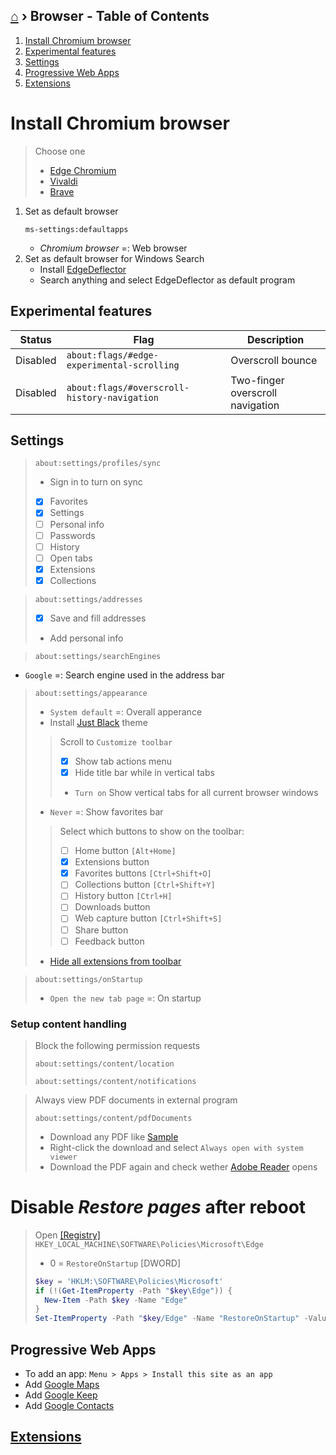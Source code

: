## [⌂](README.md) › **Browser** - Table of Contents

1. [Install Chromium browser](#install-chromium-browser)
1. [Experimental features](#experimental-features)
1. [Settings](#settings)
1. [Progressive Web Apps](#progressive-web-apps)
1. [Extensions](extensions.md)

# Install Chromium browser
> Choose one
> - [Edge Chromium](https://www.microsoft.com/de-de/edge)
> - [Vivaldi](https://vivaldi.com/de/)
> - [Brave](https://brave.com/de/)

1. Set as default browser
    ```
    ms-settings:defaultapps
    ```
    - *Chromium browser* =: Web browser
1. Set as default browser for Windows Search
    - Install [EdgeDeflector](https://github.com/da2x/EdgeDeflector/releases)
    - Search anything and select EdgeDeflector as default program


## Experimental features

Status | Flag | Description
--- | --- | ---
Disabled | `about:flags/#edge-experimental-scrolling` | Overscroll bounce
Disabled | `about:flags/#overscroll-history-navigation` | Two-finger overscroll navigation

## Settings

> ```
> about:settings/profiles/sync
> ```
> - Sign in to turn on sync
> - [x] Favorites
> - [x] Settings
> - [ ] Personal info
> - [ ] Passwords
> - [ ] History
> - [ ] Open tabs
> - [x] Extensions
> - [x] Collections

> ```
> about:settings/addresses
> ```
> - [x] Save and fill addresses
> - Add personal info


> ```
> about:settings/searchEngines
> ```
- `Google` =: Search engine used in the address bar

> ```
> about:settings/appearance
> ```
> - `System default` =: Overall apperance
> - Install [Just Black](https://chrome.google.com/webstore/detail/just-black/aghfnjkcakhmadgdomlmlhhaocbkloab) theme
> > Scroll to `Customize toolbar`
> > - [x] Show tab actions menu
> > - [x] Hide title bar while in vertical tabs
> > - `Turn on` Show vertical tabs for all current browser windows
> - `Never` =: Show favorites bar
> > Select which buttons to show on the toolbar:
> > - [ ] Home button `[Alt+Home]`
> > - [x] Extensions button 
> > - [x] Favorites buttons `[Ctrl+Shift+O]`
> > - [ ] Collections button `[Ctrl+Shift+Y]`
> > - [ ] History button `[Ctrl+H]`
> > - [ ] Downloads button
> > - [ ] Web capture button `[Ctrl+Shift+S]`
> > - [ ] Share button
> > - [ ] Feedback button
> - [Hide all extensions from toolbar](extensions.md#hide-from-toolbar)

> ```
> about:settings/onStartup
> ```
> - `Open the new tab page` =: On startup

### Setup content handling
> Block the following permission requests
> ```
> about:settings/content/location
> ```
> ```
> about:settings/content/notifications
> ```

> Always view PDF documents in external program
> ```
> about:settings/content/pdfDocuments
> ```
> - Download any PDF like [Sample](https://education.github.com/git-cheat-sheet-education.pdf)
> - Right-click the download and select `Always open with system viewer`
> - Download the PDF again and check wether [Adobe Reader](instructions.md#install-adobe-reader) opens

# Disable *Restore pages* after reboot
> Open [[Registry]](how-to-dos.md#--Edit-registry) `HKEY_LOCAL_MACHINE\SOFTWARE\Policies\Microsoft\Edge`
> - 0 = `RestoreOnStartup` [DWORD]
> ```powershell
> $key = 'HKLM:\SOFTWARE\Policies\Microsoft'
> if (!(Get-ItemProperty -Path "$key\Edge")) {
>   New-Item -Path $key -Name "Edge"
> }
> Set-ItemProperty -Path "$key/Edge" -Name "RestoreOnStartup" -Value 0
> ```


## Progressive Web Apps
- To add an app: `Menu > Apps > Install this site as an app`
- Add [Google Maps](https://www.google.com/maps)
- Add [Google Keep](https://keep.google.com/)
- Add [Google Contacts](https://contacts.google.com/)

## [Extensions](extensions.md)